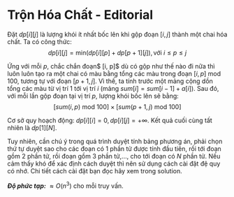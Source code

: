 # Trộn Hóa Chất - Editorial

Đặt $dp[i][j]$ là lượng khói ít nhất bốc lên khi gộp đoạn $[i, j]$ thành một chai hóa chất. Ta có công thức:
$$dp[i][j] = \text{min}(dp[i][p] + dp[p + 1][j]), \text{với } i \le p \le j$$

Ứng với mỗi $p,$ chắc chắn đoạn$ [i, p]$ dù có gộp như thế nào đi nữa thì luôn luôn tạo ra một chai có màu bằng tổng các màu trong đoạn $[i, p] \ \text{mod } 100,$ tương tự với đoạn $[p + 1, j]$. Vì thế, ta tính trước một mảng cộng dồn tổng các màu từ vị trí 1 tới vị trí $i$ (mảng $sum[i] = sum[i - 1] + a[i]$). Sau đó, với mỗi lần gộp đoạn tại vị trí $p,$ lượng khói bốc lên sẽ bằng:
$$[sum(i, p) \text{ mod } 100] \times [sum(p + 1, j) \text{ mod } 100]$$

Cơ sở quy hoạch động: $dp[i][i] = 0, dp[i][j] = +\infty$. Kết quả cuối cùng tất nhiên là $dp[1][N]$. 

Tuy nhiên, cần chú ý trong quá trình duyệt tính bảng phương án, phải chọn thứ tự duyệt sao cho các đoạn có $1$ phần tử được tính đầu tiên, rồi tới đoạn gồm $2$ phần tử, rồi đoạn gồm $3$ phần tử,..., cho tới đoạn có $N$ phần tử. Nếu cảm thấy khó để xác định cách duyệt thì nên sử dụng cách cài đặt đệ quy có nhớ. Chi tiết cách cài đặt bạn đọc hãy xem trong solution.

***Độ phức tạp:*** $\approx O(n^3)$ cho mỗi truy vấn.